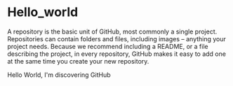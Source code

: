 # Hello_world
A repository is the basic unit of GitHub, most commonly a single project. Repositories can contain folders and files, including images – anything your project needs. Because we recommend including a README, or a file describing the project, in every repository, GitHub makes it easy to add one at the same time you create your new repository.

Hello World, I'm discovering GitHub
